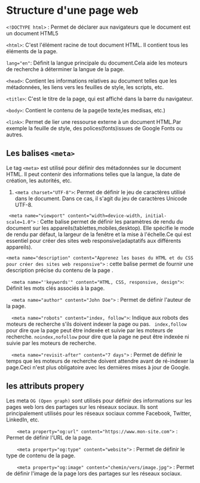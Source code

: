 # Structure d'une page web
`<!DOCTYPE html>` : Permet de déclarer aux navigateurs que le document est un document HTML5

`<html>`:  C'est l'élément racine de tout document HTML. Il contient tous les éléments de la page.

`lang="en"`: Définit la langue principale du document.Cela aide les moteurs de recherche à déterminer la langue de la page.

`<head>`: Contient les informations relatives au document telles que les métadonnées, les liens vers les feuilles de style, les scripts, etc.

`<title>`: C'est le titre de la page, qui est affiché dans la barre du navigateur.

`<body>`: Contient le contenu de la page(le texte,les medisas, etc.)

`<link>`: Permet de lier une ressourse externe à un document HTML.Par exemple la feuille de style, des polices(fonts)issues de Google Fonts ou autres.

## Les balises `<meta>`

Le tag `<meta>` est utilisé pour définir des métadonnées sur le document HTML. Il peut contenir des informations telles que la langue, la date de création, les autorités, etc.

1. `<meta charset="UTF-8">`: Permet de définir le jeu de caractères utilisé dans le document. Dans ce cas, il s'agit du jeu de caractères Unicode UTF-8.

` <meta name="viewport" content="width=device-width, initial-scale=1.0">` : Cette balise permet de définir les paramètres de rendu du document sur les appareils(tablettes,mobiles,desktop). Elle spécifie le mode de rendu par défaut, la largeur de la fenêtre et la mise à l'échelle.Ce qui est essentiel pour créer des sites web responsive(adaptatifs aux différents appareils).

`<meta name="description" content="Apprenez les bases du HTML et du CSS pour créer des sites web responsive">` : cette balise permet de fournir une description précise du contenu de la page .

`  <meta name="'keywords'" content="HTML, CSS, responsive, design">`: Définit les mots clés associés à la page.

`  <meta name="author" content="John Doe">` : Permet de définir l'auteur de la page.

`  <meta name="robots" content="index, follow">`: Indique aux robots des moteurs de recherche s'ils doivent indexer la page ou pas. ` index,follow` pour dire que la page peut être indexée et suivie par les moteurs de recherche. `noindex,nofollow` pour dire que la page ne peut être indexée ni suivie par les moteurs de recherche.

`  <meta name="revisit-after" content="7 days">` : Permet de définir le temps que les moteurs de recherche doivent attendre avant de ré-indexer la page.Ceci n'est plus obligatoire avec les dernières mises à jour de Google.


## les attributs propery

Les meta `OG (Open graph)` sont utilisés pour définir des informations sur les pages web lors des partages sur les réseaux sociaux. Ils sont principalement utilisés pour les réseaux sociaux comme Facebook, Twitter, LinkedIn, etc.

`    <meta property="og:url" content="https://www.mon-site.com">` : Permet de définir l'URL de la page.

`    <meta property="og:type" content="website">` : Permet de définir le type de contenu de la page.

`    <meta property="og:image" content="chemin/vers/image.jpg">` : Permet de définir l'image de la page lors des partages sur les réseaux sociaux.
